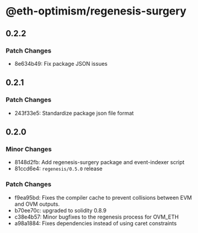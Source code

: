 # @eth-optimism/regenesis-surgery

## 0.2.2

### Patch Changes

- 8e634b49: Fix package JSON issues

## 0.2.1

### Patch Changes

- 243f33e5: Standardize package json file format

## 0.2.0

### Minor Changes

- 8148d2fb: Add regenesis-surgery package and event-indexer script
- 81ccd6e4: `regenesis/0.5.0` release

### Patch Changes

- f9ea95bd: Fixes the compiler cache to prevent collisions between EVM and OVM outputs.
- b70ee70c: upgraded to solidity 0.8.9
- c38e4b57: Minor bugfixes to the regenesis process for OVM_ETH
- a98a1884: Fixes dependencies instead of using caret constraints
